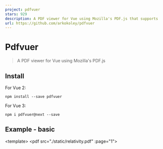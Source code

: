 ```yaml
---
project: pdfvuer
stars: 929
description: A PDF viewer for Vue using Mozilla's PDF.js that supports both Vue2 and Vue3
url: https://github.com/arkokoley/pdfvuer
---
```


Pdfvuer
=======

> A PDF viewer for Vue using Mozilla's PDF.js

Install
-------

For Vue 2:

```
npm install --save pdfvuer
```

For Vue 3:

```
npm i pdfvuer@next --save
```

Example - basic
---------------

<template\>
  <pdf src\="./static/relativity.pdf" :page\="1"\>
    <template slot="loading">
      loading content here...
    </template\>
  </pdf\>
</template\>

<script\>
import pdf from 'pdfvuer'
import 'pdfjs-dist/build/pdf.worker.entry' // not needed since v1.9.1
export default {
  components: {
    pdf
  }
}
</script\>

Example - Advanced
------------------

<template\>
  <div id\="pdfvuer"\>
    <div id\="buttons" class\="ui grey three item inverted bottom fixed menu transition hidden"\>
      <a class\="item" @click\="page > 1 ? page-- : 1"\>
        <i class\="left chevron icon"\></i\>
        Back
      </a\>
      <a class\="ui active item"\>
        {{page}} / {{ numPages ? numPages : '∞' }}
      </a\>
      <a class\="item" @click\="page < numPages ? page++ : 1"\>
        Forward
        <i class\="right chevron icon"\></i\>
      </a\>
    </div\>
    <div id\="buttons" class\="ui grey three item inverted bottom fixed menu transition hidden"\>
      <a class\="item" @click\="scale -= scale > 0.2 ? 0.1 : 0"\>
        <i class\="left chevron icon" />
          Zoom -
      </a\>
      <a class\="ui active item"\>
        {{ formattedZoom }} %
      </a\>
      <a class\="item" @click\="scale += scale < 2 ? 0.1 : 0"\>
        Zoom +
        <i class\="right chevron icon" />
      </a\>
    </div\>
    <pdf :src\="pdfdata" v-for\="i in numPages" :key\="i" :id\="i" :page\="i"
      :scale.sync\="scale" style\="width:100%;margin:20px auto;"
        :annotation\="true"
        :resize\="true"
        @link-clicked\="handle\_pdf\_link"\>
      <template slot="loading">
        loading content here...
      </template\>
    </pdf\>
  </div\>
</template\>

<script\>
import pdfvuer from 'pdfvuer'
import 'pdfjs-dist/build/pdf.worker.entry' // not needed since v1.9.1
export default {
  components: {
    pdf: pdfvuer
  },
  data () {
    return {
      page: 1,
      numPages: 0,
      pdfdata: undefined,
      errors: \[\],
      scale: 'page-width'
    }
  },
  computed: {
    formattedZoom () {
        return Number.parseInt(this.scale \* 100);
    },
  },
  mounted () {
    this.getPdf()
  },
  watch: {
    show: function (s) {
      if(s) {
        this.getPdf();
      }
    },
    page: function (p) {
      if( window.pageYOffset <= this.findPos(document.getElementById(p)) || ( document.getElementById(p+1) && window.pageYOffset \>= this.findPos(document.getElementById(p+1)) )) {
        // window.scrollTo(0,this.findPos(document.getElementById(p)));
        document.getElementById(p).scrollIntoView();
      }
    }
  },
  methods: {
    handle\_pdf\_link: function (params) {
      // Scroll to the appropriate place on our page - the Y component of
      // params.destArray \* (div height / ???), from the bottom of the page div
      var page \= document.getElementById(String(params.pageNumber));
      page.scrollIntoView();
    },
    getPdf () {
      var self \= this;
      self.pdfdata \= pdfvuer.createLoadingTask('./static/relativity.pdf');
      self.pdfdata.then(pdf \=> {
        self.numPages \= pdf.numPages;
        window.onscroll \= function() { 
          changePage() 
          stickyNav()  
        }
        // Get the offset position of the navbar
        var sticky \= $('#buttons')\[0\].offsetTop
        // Add the sticky class to the self.$refs.nav when you reach its scroll position. Remove "sticky" when you leave the scroll position
        function stickyNav() {
          if (window.pageYOffset \>= sticky) {
            $('#buttons')\[0\].classList.remove("hidden")
          } else {
            $('#buttons')\[0\].classList.add("hidden")
          }
        }
        function changePage () {
          var i \= 1, count \= Number(pdf.numPages);
          do {
            if(window.pageYOffset \>= self.findPos(document.getElementById(i)) && 
                window.pageYOffset <= self.findPos(document.getElementById(i+1))) {
              self.page \= i
            }
            i++
          } while ( i < count)
          if (window.pageYOffset \>= self.findPos(document.getElementById(i))) {
            self.page \= i
          }
        }
      });
    },
    findPos(obj) {
      return obj.offsetTop;
    }
  }
}
</script\>
<style src="pdfvuer/dist/pdfvuer.css"></style\>
<style lang="css" scoped>
  #buttons {
    margin-left: 0 !important;
    margin-right: 0 !important;
  }
  /\* Page content \*/
  .content {
    padding: 16px;
  }
</style\>

API
---

### Props

#### :src String / Object - default: ''

The url of the pdf file. `src` may also be a `string|TypedArray|DocumentInitParameters|PDFDataRangeTransport` for more details, see `PDFJS.getDocument()`.

#### :page Number - default: 1

The page number to display.

#### :rotate Number - default: 0

The page rotation in degrees, only multiple of 90 are valid.

#### :scale Number / String - default: 'page-width' - .sync

The scaling factor. By default, the pdf will be scaled to match the page width with the container width. When passed value `page-width` and / or using `resize` prop, will send back the scale computed accordingly via `update:scale` event (use it with `scale.sync="scale"`)

#### :resize Boolean - default: false

Enable Auto Resizing on window resize. By default, autoresizing is disabled.

#### :annotation Boolean - default: false

Show the annotations in the pdf. By default, annotation layer is disabled.

#### :text Boolean - default: true

Show the text layer in the pdf. By default, text layer is enabled.

### Events

#### @numpages Number

The total number of pages of the pdf.

#### @loading Boolean

The provided PDF's loading state

#### @error Function

Function handler for errors occurred during loading/drawing PDF source.

#### @link-clicked Function

Function handler for errors occurred during loading/drawing PDF source. Example:

    handle\_pdf\_link: function (params) {
      // Scroll to the appropriate place on our page - the Y component of
      // params.destArray \* (div height / ???), from the bottom of the page div
      var page \= document.getElementById(String(params.pageNumber));
      page.scrollIntoView();
    }

### Public static methods

#### createLoadingTask(src)

-   `src`: see `:src` prop  
    This function creates a PDFJS loading task that can be used and reused as `:src` property.

Public Demo
-----------

Advanced Example - https://arkokoley.github.io/pdfvuer

Used in production by Gratia

> Made with ❤️ in Bangalore, India

License
-------

MIT © Gaurav Koley, 2021
